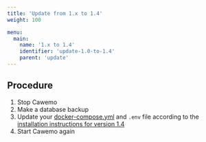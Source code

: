 ```yaml
---
title: 'Update from 1.x to 1.4'
weight: 100

menu:
  main:
    name: '1.x to 1.4'
    identifier: 'update-1.0-to-1.4'
    parent: 'update'
---
```


## Procedure

1. Stop Cawemo
1. Make a database backup
1. Update your [docker-compose.yml](https://docs.camunda.org/cawemo/1.4/docker-compose.yml) and `.env` file
   according to the [installation instructions for version 1.4](https://docs.camunda.org/cawemo/1.4/technical-guide/installation)
1. Start Cawemo again